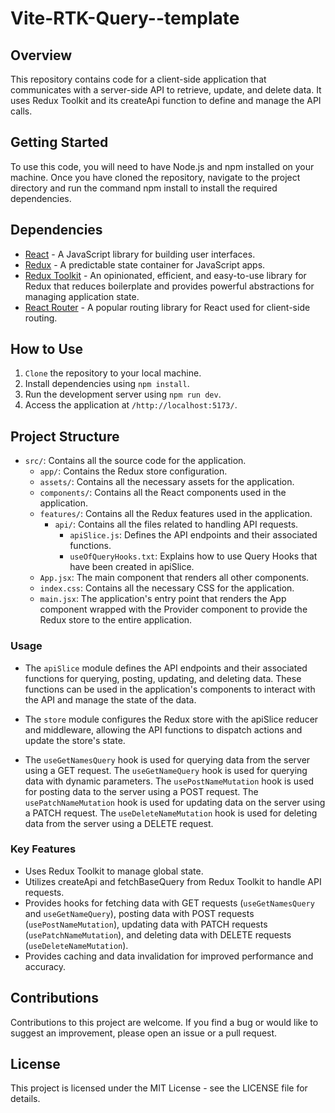 # Vite-RTK-Query--template

## Overview

This repository contains code for a client-side application that communicates with a server-side API to retrieve, update, and delete data. It uses Redux Toolkit and its createApi function to define and manage the API calls.

## Getting Started

To use this code, you will need to have Node.js and npm installed on your machine. Once you have cloned the repository, navigate to the project directory and run the command npm install to install the required dependencies.

## Dependencies

- [React](https://reactjs.org/) - A JavaScript library for building user interfaces.
- [Redux](https://redux.js.org/) - A predictable state container for JavaScript apps.
- [Redux Toolkit](https://redux-toolkit.js.org/) - An opinionated, efficient, and easy-to-use library for Redux that reduces boilerplate and provides powerful abstractions for managing application state.
- [React Router](https://reactrouter.com/en/main) - A popular routing library for React used for client-side routing.

## How to Use

1. `Clone` the repository to your local machine.
2. Install dependencies using `npm install`.
3. Run the development server using `npm run dev`.
4. Access the application at `/http://localhost:5173/`.

## Project Structure

- `src/`: Contains all the source code for the application.
  - `app/`: Contains the Redux store configuration.
  - `assets/`: Contains all the necessary assets for the application.
  - `components/`: Contains all the React components used in the application.
  - `features/`: Contains all the Redux features used in the application.
    - `api/`: Contains all the files related to handling API requests.
      - `apiSlice.js`: Defines the API endpoints and their associated functions.
      - `useOfQueryHooks.txt`: Explains how to use Query Hooks that have been created in apiSlice.
  - `App.jsx`: The main component that renders all other components.
  - `index.css`: Contains all the necessary CSS for the application.
  - `main.jsx`: The application's entry point that renders the App component wrapped with the Provider component to provide the Redux store to the entire application.

### Usage

- The `apiSlice` module defines the API endpoints and their associated functions for querying, posting, updating, and deleting data. These functions can be used in the application's components to interact with the API and manage the state of the data.

- The `store` module configures the Redux store with the apiSlice reducer and middleware, allowing the API functions to dispatch actions and update the store's state.

- The `useGetNamesQuery` hook is used for querying data from the server using a GET request. The `useGetNameQuery` hook is used for querying data with dynamic parameters. The `usePostNameMutation` hook is used for posting data to the server using a POST request. The `usePatchNameMutation` hook is used for updating data on the server using a PATCH request. The `useDeleteNameMutation` hook is used for deleting data from the server using a DELETE request.

### Key Features

- Uses Redux Toolkit to manage global state.
- Utilizes createApi and fetchBaseQuery from Redux Toolkit to handle API requests.
- Provides hooks for fetching data with GET requests (`useGetNamesQuery` and `useGetNameQuery`), posting data with POST requests (`usePostNameMutation`), updating data with PATCH requests (`usePatchNameMutation`), and deleting data with DELETE requests (`useDeleteNameMutation`).
- Provides caching and data invalidation for improved performance and accuracy.

## Contributions

Contributions to this project are welcome. If you find a bug or would like to suggest an improvement, please open an issue or a pull request.

## License

This project is licensed under the MIT License - see the LICENSE file for details.

